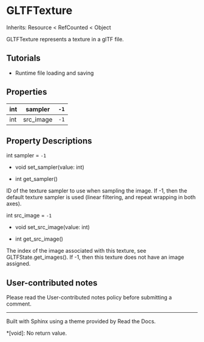 # GLTFTexture

Inherits: Resource < RefCounted < Object

GLTFTexture represents a texture in a glTF file.

## Tutorials

  * Runtime file loading and saving

## Properties

int | sampler | `-1`  
---|---|---  
int | src_image | `-1`  
  
## Property Descriptions

int sampler = `-1`

  * void set_sampler(value: int)

  * int get_sampler()

ID of the texture sampler to use when sampling the image. If -1, then the
default texture sampler is used (linear filtering, and repeat wrapping in both
axes).

int src_image = `-1`

  * void set_src_image(value: int)

  * int get_src_image()

The index of the image associated with this texture, see
GLTFState.get_images(). If -1, then this texture does not have an image
assigned.

## User-contributed notes

Please read the User-contributed notes policy before submitting a comment.

* * *

Built with Sphinx using a theme provided by Read the Docs.

  *[void]: No return value.

